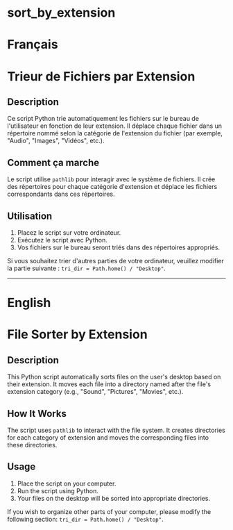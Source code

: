 # sort_by_extension

# Français

# Trieur de Fichiers par Extension

## Description
Ce script Python trie automatiquement les fichiers sur le bureau de l'utilisateur en fonction de leur extension. Il déplace chaque fichier dans un répertoire nommé selon la catégorie de l'extension du fichier (par exemple, "Audio", "Images", "Vidéos", etc.).

## Comment ça marche
Le script utilise `pathlib` pour interagir avec le système de fichiers. Il crée des répertoires pour chaque catégorie d'extension et déplace les fichiers correspondants dans ces répertoires.

## Utilisation
1. Placez le script sur votre ordinateur.
2. Exécutez le script avec Python.
3. Vos fichiers sur le bureau seront triés dans des répertoires appropriés.

Si vous souhaitez trier d'autres parties de votre ordinateur, veuillez modifier la partie suivante : `tri_dir = Path.home() / "Desktop"`.

_____________________________________________________________________________________________________

# English

# File Sorter by Extension

## Description
This Python script automatically sorts files on the user's desktop based on their extension. It moves each file into a directory named after the file's extension category (e.g., "Sound", "Pictures", "Movies", etc.).

## How It Works
The script uses `pathlib` to interact with the file system. It creates directories for each category of extension and moves the corresponding files into these directories.

## Usage
1. Place the script on your computer.
2. Run the script using Python.
3. Your files on the desktop will be sorted into appropriate directories.

If you wish to organize other parts of your computer, please modify the following section: `tri_dir = Path.home() / "Desktop"`.
